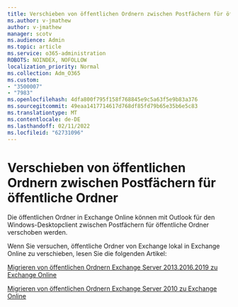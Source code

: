 ```yaml
---
title: Verschieben von öffentlichen Ordnern zwischen Postfächern für öffentliche Ordner
ms.author: v-jmathew
author: v-jmathew
manager: scotv
ms.audience: Admin
ms.topic: article
ms.service: o365-administration
ROBOTS: NOINDEX, NOFOLLOW
localization_priority: Normal
ms.collection: Adm_O365
ms.custom:
- "3500007"
- "7983"
ms.openlocfilehash: 4dfa800f795f158f768845e9c5a63f5e9b83a376
ms.sourcegitcommit: 49eaa1417714617d768df85fd79b65e35b6e5c83
ms.translationtype: MT
ms.contentlocale: de-DE
ms.lasthandoff: 02/11/2022
ms.locfileid: "62731096"
---
```

# <a name="move-public-folders-between-public-folder-mailboxes"></a>Verschieben von öffentlichen Ordnern zwischen Postfächern für öffentliche Ordner

Die öffentlichen Ordner in Exchange Online können mit Outlook für den Windows-Desktopclient zwischen Postfächern für öffentliche Ordner verschoben werden.

Wenn Sie versuchen, öffentliche Ordner von Exchange lokal in Exchange Online zu verschieben, lesen Sie die folgenden Artikel:

[Migrieren von öffentlichen Ordnern Exchange Server 2013.2016.2019 zu Exchange Online](https://aka.ms/ModernPFToEXO)

[Migrieren von öffentlichen Ordnern Exchange Server 2010 zu Exchange Online](https://aka.ms/LegacyPFToEXO)
